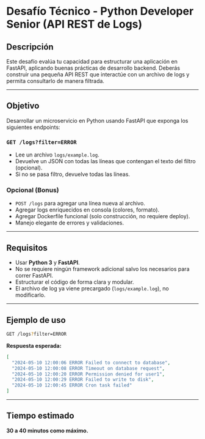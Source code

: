 # Desafío Técnico - Python Developer Senior (API REST de Logs)

## Descripción

Este desafío evalúa tu capacidad para estructurar una aplicación en FastAPI, aplicando buenas prácticas de desarrollo backend. Deberás construir una pequeña API REST que interactúe con un archivo de logs y permita consultarlo de manera filtrada.

---

## Objetivo

Desarrollar un microservicio en Python usando FastAPI que exponga los siguientes endpoints:

### `GET /logs?filter=ERROR`
- Lee un archivo `logs/example.log`.
- Devuelve un JSON con todas las líneas que contengan el texto del filtro (opcional).
- Si no se pasa filtro, devuelve todas las líneas.

### Opcional (Bonus)

- `POST /logs` para agregar una línea nueva al archivo.
- Agregar logs enriquecidos en consola (colores, formato).
- Agregar Dockerfile funcional (solo construcción, no requiere deploy).
- Manejo elegante de errores y validaciones.

---

## Requisitos

- Usar **Python 3** y **FastAPI**.
- No se requiere ningún framework adicional salvo los necesarios para correr FastAPI.
- Estructurar el código de forma clara y modular.
- El archivo de log ya viene precargado (`logs/example.log`), no modificarlo.

---

## Ejemplo de uso

```bash
GET /logs?filter=ERROR
```

**Respuesta esperada:**

```json
[
  "2024-05-10 12:00:06 ERROR Failed to connect to database",
  "2024-05-10 12:00:08 ERROR Timeout on database request",
  "2024-05-10 12:00:20 ERROR Permission denied for user1",
  "2024-05-10 12:00:29 ERROR Failed to write to disk",
  "2024-05-10 12:00:45 ERROR Cron task failed"
]
```

---

## Tiempo estimado

**30 a 40 minutos como máximo.**
